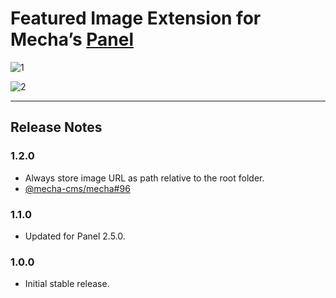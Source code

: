 Featured Image Extension for Mecha&rsquo;s [Panel](https://github.com/mecha-cms/mecha)
======================================================================================

![1](https://user-images.githubusercontent.com/1669261/104103665-fe20b480-52d5-11eb-8f9e-254ef92d0671.png)

![2](https://user-images.githubusercontent.com/1669261/104103668-ff51e180-52d5-11eb-87d2-cf8bb08281cf.png)

---

Release Notes
-------------

### 1.2.0

 - Always store image URL as path relative to the root folder.
 - [@mecha-cms/mecha#96](https://github.com/mecha-cms/mecha/issues/96)

### 1.1.0

 - Updated for Panel 2.5.0.

### 1.0.0

 - Initial stable release.
